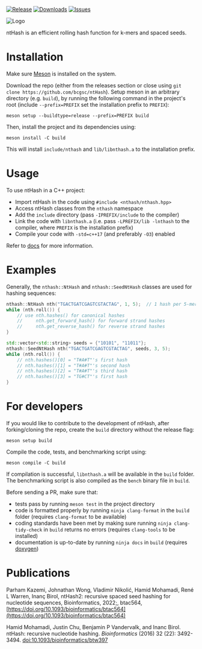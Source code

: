 [![Release](https://img.shields.io/github/release/bcgsc/ntHash.svg)](https://github.com/bcgsc/ntHash/releases)
[![Downloads](https://img.shields.io/github/downloads/bcgsc/ntHash/total?logo=github)](https://github.com/bcgsc/ntHash/archive/master.zip)
[![Issues](https://img.shields.io/github/issues/bcgsc/ntHash.svg)](https://github.com/bcgsc/ntHash/issues)

![Logo](nthash-logo.png)

ntHash is an efficient rolling hash function for k-mers and spaced seeds.

# Installation

Make sure [Meson](https://mesonbuild.com/) is installed on the system.

Download the repo (either from the releases section or close using `git clone https://github.com/bcgsc/ntHash`). Setup meson in an arbitrary directory (e.g. `build`), by running the following command in the project's root (include `--prefix=PREFIX` set the installation prefix to `PREFIX`):

```shell
meson setup --buildtype=release --prefix=PREFIX build
```

Then, install the project and its dependencies using:

```shell
meson install -C build 
```

This will install `include/nthash` and `lib/libnthash.a` to the installation prefix.

# Usage

To use ntHash in a C++ project:
- Import ntHash in the code using `#include <nthash/nthash.hpp>`
- Access ntHash classes from the `nthash` namespace
- Add the `include` directory (pass `-IPREFIX/include` to the compiler)
- Link the code with `libnthash.a` (i.e. pass `-LPREFIX/lib -lnthash` to the compiler, where `PREFIX` is the installation prefix)
- Compile your code with `-std=c++17` (and preferably `-O3`) enabled

Refer to [docs](https://bcgsc.github.io/ntHash/) for more information.

# Examples

Generally, the `nthash::NtHash` and `nthash::SeedNtHash` classes are used for hashing sequences:

```C++
nthash::NtHash nth("TGACTGATCGAGTCGTACTAG", 1, 5);  // 1 hash per 5-mer
while (nth.roll()) {
    // use nth.hashes() for canonical hashes
    //     nth.get_forward_hash() for forward strand hashes
    //     nth.get_reverse_hash() for reverse strand hashes
}
```

```C++
std::vector<std::string> seeds = {"10101", "11011"};
nthash::SeedNtHash nth("TGACTGATCGAGTCGTACTAG", seeds, 3, 5);
while (nth.roll()) {
    // nth.hashes()[0] = "T#A#T"'s first hash
    // nth.hashes()[1] = "T#A#T"'s second hash
    // nth.hashes()[2] = "T#A#T"'s third hash
    // nth.hashes()[3] = "TG#CT"'s first hash
}
```

# For developers

If you would like to contribute to the development of ntHash, after forking/cloning the repo, create the `build` directory without the release flag:

```
meson setup build
```

Compile the code, tests, and benchmarking script using:

```
meson compile -C build
```

If compilation is successful, `libnthash.a` will be available in the `build` folder. The benchmarking script is also compiled as the `bench` binary file in `build`.

Before sending a PR, make sure that:

- tests pass by running `meson test` in the project directory
- code is formatted properly by running `ninja clang-format` in the `build` folder (requires `clang-format` to be available)
- coding standards have been met by making sure running `ninja clang-tidy-check` in `build` returns no errors (requires `clang-tools` to be installed)
- documentation is up-to-date by running `ninja docs` in `build` (requires [doxygen](https://www.doxygen.nl/))

# Publications

Parham Kazemi, Johnathan Wong, Vladimir Nikolić, Hamid Mohamadi, René L Warren, Inanç Birol, ntHash2: recursive spaced seed hashing for nucleotide sequences, Bioinformatics, 2022;, btac564, [https://doi.org/10.1093/bioinformatics/btac564](https://doi.org/10.1093/bioinformatics/btac564)

Hamid Mohamadi, Justin Chu, Benjamin P Vandervalk, and Inanc Birol.
ntHash: recursive nucleotide hashing.
*Bioinformatics* (2016) 32 (22): 3492-3494.
[doi:10.1093/bioinformatics/btw397](http://dx.doi.org/10.1093/bioinformatics/btw397)
